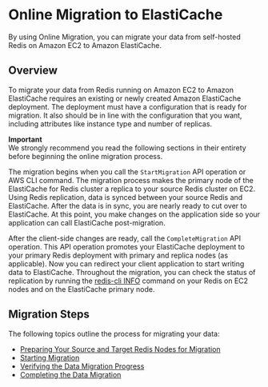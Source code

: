 # Online Migration to ElastiCache<a name="OnlineMigration"></a>

 By using Online Migration, you can migrate your data from self\-hosted Redis on Amazon EC2 to Amazon ElastiCache\.

## Overview<a name="Migration-Overview"></a>

To migrate your data from Redis running on Amazon EC2 to Amazon ElastiCache requires an existing or newly created Amazon ElastiCache deployment\. The deployment must have a configuration that is ready for migration\. It also should be in line with the configuration that you want, including attributes like instance type and number of replicas\. 

**Important**  
We strongly recommend you read the following sections in their entirety before beginning the online migration process\.

The migration begins when you call the `StartMigration` API operation or AWS CLI command\. The migration process makes the primary node of the ElastiCache for Redis cluster a replica to your source Redis cluster on EC2\. Using Redis replication, data is synced between your source Redis and ElastiCache\. After the data is in sync, you are nearly ready to cut over to ElastiCache\. At this point, you make changes on the application side so your application can call ElastiCache post\-migration\. 

After the client\-side changes are ready, call the `CompleteMigration` API operation\. This API operation promotes your ElastiCache deployment to your primary Redis deployment with primary and replica nodes \(as applicable\)\. Now you can redirect your client application to start writing data to ElastiCache\. Throughout the migration, you can check the status of replication by running the [redis\-cli INFO](https://redis.io/commands/info) command on your Redis on EC2 nodes and on the ElastiCache primary node\. 

## Migration Steps<a name="Migration-Steps"></a>

The following topics outline the process for migrating your data:
+ [Preparing Your Source and Target Redis Nodes for Migration](Migration-Prepare.md)
+ [Starting Migration](Migration-Initiate.md)
+ [Verifying the Data Migration Progress](Migration-Verify.md)
+ [Completing the Data Migration](Migration-Complete.md)